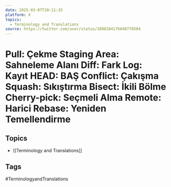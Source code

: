 ```yaml
---
date: 2025-03-07T20:11:15
platform: X
topics:
  - Terminology and Translations
source: https://twitter.com/user/status/1898104176640770504
---
```

# Pull: Çekme Staging Area: Sahneleme Alanı Diff: Fark Log: Kayıt HEAD: BAŞ Conflict: Çakışma Squash: Sıkıştırma Bisect: İkili Bölme Cherry-pick: Seçmeli Alma Remote: Harici Rebase: Yeniden Temellendirme

## Topics
- [[Terminology and Translations]]

## Tags
#TerminologyandTranslations